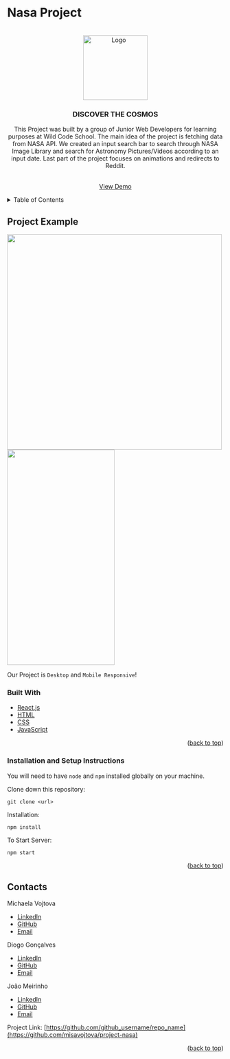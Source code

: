 # Nasa Project

<!-- ABOUT THE PROJECT -->
<div id="top"></div>

<!-- PROJECT LOGO -->
<br />
<div align="center">
  <a href="https://github.com/github_username/repo_name">
    <img src="https://user-images.githubusercontent.com/64092039/142492126-97c94023-ca1c-4aaa-9b44-fc538001c35d.jpg" alt="Logo" width="150" height="150">
  </a>


<h3 align="center">DISCOVER THE COSMOS</h3>
This Project was built by a group of Junior Web Developers for learning purposes at Wild Code School. The main idea of the project is fetching data from NASA API. We created an input search bar to search through NASA Image Library and search for Astronomy Pictures/Videos according to an input date. Last part of the project focuses on animations and redirects to Reddit.

  <p align="center">
    <br />
    <a href="https://misavojtova.github.io/project-nasa/">View Demo</a>
</div>

<!-- TABLE OF CONTENTS -->
<details>
  <summary>Table of Contents</summary>
  <ol>
    <li><a href="#project-example">Project Example</a></li>
    <li><a href="#built-with">Built With</a></li>
    <li><a href="#installation-and-setup-instructions">Installation</a></li>
    <li><a href="#contacts">Contacts</a></li>
  </ol>
</details>

## Project Example
<p float="left">
 <img src="https://user-images.githubusercontent.com/64092039/142490329-3f975696-9dbc-4a20-a20a-8b927c315e0b.png" width="500" height="500" >
<img src="https://user-images.githubusercontent.com/64092039/142490257-8a91c2ad-607f-4ba7-8051-6d787d437d18.png" width="250" height="500"> 
</p>


Our Project is `Desktop` and `Mobile Responsive`!

### Built With

- [React.js](https://reactjs.org/)
- [HTML](https://html.spec.whatwg.org/multipage/)
- [CSS](https://www.w3.org/Style/CSS/Overview.en.html)
- [JavaScript](https://tc39.es/ecma262/)

<p align="right">(<a href="#top">back to top</a>)</p>

### Installation and Setup Instructions

You will need to have `node` and `npm` installed globally on your machine.

Clone down this repository:

`git clone <url>`

Installation:

`npm install`

To Start Server:

`npm start`

<p align="right">(<a href="#top">back to top</a>)</p>

<!-- CONTACT -->

## Contacts

Michaela Vojtova

- [LinkedIn](https://www.linkedin.com/in/michaela-vojtova-917782170/)
- [GitHub](https://github.com/misavojtova)
- [Email](misacastella@gmail.com)

Diogo Gonçalves

- [LinkedIn](https://www.linkedin.com/in/diogo-gon%C3%A7alves-b20186207/)
- [GitHub](https://github.com/VoliDyrus)
- [Email](hyperdg12@gmail.com)

João Meirinho

- [LinkedIn](https://www.linkedin.com/in/jo%C3%A3o-meirinho-4772ab173/)
- [GitHub](https://github.com/joaotcmeirinho)
- [Email](jmeiradas@gmail.com)

Project Link: [https://github.com/github_username/repo_name](https://github.com/misavojtova/project-nasa)

<p align="right">(<a href="#top">back to top</a>)</p>
